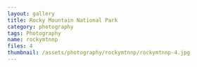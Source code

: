```yaml
---
layout: gallery
title: Rocky Mountain National Park
category: photography
tags: Photography
name: rockymtnnp
files: 4
thumbnail: /assets/photography/rockymtnnp/rockymtnnp-4.jpg
---
```

